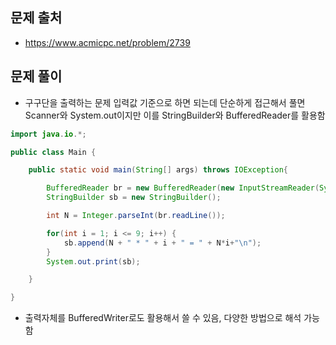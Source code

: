 ## 문제 출처
- https://www.acmicpc.net/problem/2739

## 문제 풀이
- 구구단을 출력하는 문제 입력값 기준으로 하면 되는데 단순하게 접근해서 풀면 Scanner와 System.out이지만 이를 StringBuilder와 BufferedReader를 활용함
```java
import java.io.*;

public class Main {

    public static void main(String[] args) throws IOException{

        BufferedReader br = new BufferedReader(new InputStreamReader(System.in));
        StringBuilder sb = new StringBuilder();

        int N = Integer.parseInt(br.readLine());

        for(int i = 1; i <= 9; i++) {
            sb.append(N + " * " + i + " = " + N*i+"\n");
        }
        System.out.print(sb);

    }

}
```

- 출력자체를 BufferedWriter로도 활용해서 쓸 수 있음, 다양한 방법으로 해석 가능함